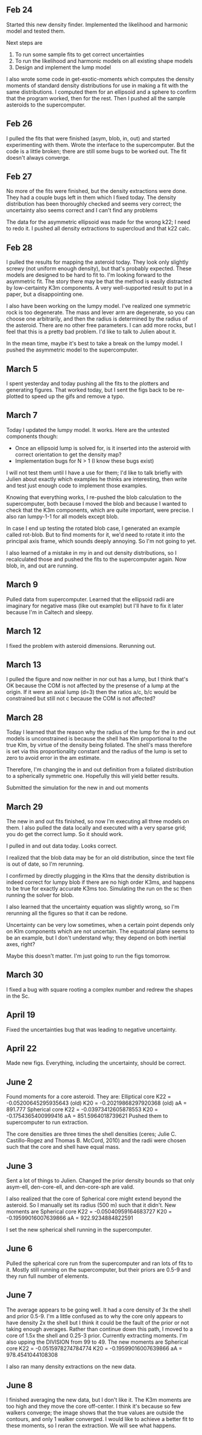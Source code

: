 ## Feb 24

Started this new density finder. Implemented the likelihood and harmonic model and tested them.

Next steps are
1. To run some sample fits to get correct uncertainties
2. To run the likelihood and harmonic models on all existing shape models
3. Design and implement the lump model

I also wrote some code in get-exotic-moments which computes the density moments of standard density distributions for use in making a fit with the same distributions. I computed them for an ellipsoid and a sphere to confirm that the program worked, then for the rest. Then I pushed all the sample asteroids to the supercomputer.

## Feb 26

I pulled the fits that were finished (asym, blob, in, out) and started experimenting with them. Wrote the interface to the supercomputer. But the code is a little broken; there are still some bugs to be worked out. The fit doesn't always converge.

## Feb 27

No more of the fits were finished, but the density extractions were done. They had a couple bugs left in them which I fixed today. The density distribution has been thoroughly checked and seems very correct; the uncertainty also seems correct and I can't find any problems

The data for the asymmetric ellipsoid was made for the wrong k22; I need to redo it. I pushed all density extractions to supercloud and that k22 calc.

## Feb 28

I pulled the results for mapping the asteroid today. They look only slightly screwy (not uniform enough density), but that's probably expected. These models are designed to be hard to fit to. I'm looking forward to the asymmetric fit. The story there may be that the method is easily distracted by low-certainty K3m components. A very well-supported result to put in a paper, but a disappointing one.

I also have been working on the lumpy model. I've realized one symmetric rock is too degenerate. The mass and lever arm are degenerate, so you can choose one arbitrarily, and then the radius is determined by the radius of the asteroid. There are no other free parameters. I can add more rocks, but I feel that this is a pretty bad problem. I'd like to talk to Julien about it.

In the mean time, maybe it's best to take a break on the lumpy model. I pushed the asymmetric model to the supercomputer.

## March 5

I spent yesterday and today pushing all the fits to the plotters and generating figures. That worked today, but I sent the figs back to be re-plotted to speed up the gifs and remove a typo.

## March 7

Today I updated the lumpy model. It works. Here are the untested components though:
- Once an ellipsoid lump is solved for, is it inserted into the asteroid with correct orientation to get the density map?
- Implementation bugs for N > 1 (I know these bugs exist)

I will not test them until I have a use for them; I'd like to talk briefly with Julien about exactly which examples he thinks are interesting, then write and test just enough code to implement those examples.

Knowing that everything works, I re-pushed the blob calculation to the supercomputer, both because I moved the blob and because I wanted to check that the K3m components, which are quite important, were precise. I also ran lumpy-1-1 for all models except blob.

In case I end up testing the rotated blob case, I generated an example called rot-blob. But to find moments for it, we'd need to rotate it into the principal axis frame, which sounds deeply annoying. So I'm not going to yet.

I also learned of a mistake in my in and out density distributions, so I recalculated those and pushed the fits to the supercomputer again. Now blob, in, and out are running.

## March 9

Pulled data from supercomputer. Learned that the ellipsoid radii are imaginary for negative mass (like out example) but I'll have to fix it later because I'm in Caltech and sleepy.

## March 12

I fixed the problem with asteroid dimensions. Rerunning out.

## March 13

I pulled the figure and now neither in nor out has a lump, but I think that's OK because the COM is not affected by the presense of a lump at the origin. If it were an axial lump (d=3) then the ratios a/c, b/c would be constrained but still not c because the COM is not affected?

## March 28

Today I learned that the reason why the radius of the lump for the in and out models is unconstrained is because the shell has Klm proportional to the true Klm, by virtue of the density being foliated. The shell's mass therefore is set via this proportionality constant and the radius of the lump is set to zero to avoid error in the am estimate.

Therefore, I'm changing the in and out definition from a foliated distribution to a spherically symmetric one. Hopefully this will yield better results.

Submitted the simulation for the new in and out moments

## March 29

The new in and out fits finished, so now I'm executing all three models on them. I also pulled the data locally and executed with a very sparse grid; you do get the correct lump. So it should work.

I pulled in and out data today. Looks correct.

I realized that the blob data may be for an old distribution, since the text file is out of date, so I'm rerunning.

I confirmed by directly plugging in the Klms that the density distribution is indeed correct for lumpy blob if there are no high order K3ms, and happens to be true for exactly accurate K3ms too. Simulating the run on the sc then running the solver for blob.

I also learned that the uncertainty equation was slightly wrong, so I'm rerunning all the figures so that it can be redone.

Uncertainty can be very low sometimes, when a certain point depends only on Klm components which are not uncertain. The equatorial plane seems to be an example, but I don't understand why; they depend on both inertial axes, right?

Maybe this doesn't matter. I'm just going to run the figs tomorrow.


## March 30

I fixed a bug with square rooting a complex number and redrew the shapes in the Sc.

## April 19

Fixed the uncertainties bug that was leading to negative uncertainty.

## April 22

Made new figs. Everything, including the uncertainty, should be correct.

## June 2

Found moments for a core asteroid. They are:
    Elliptical core
        K22 = -0.05200645295935643 (old)
        K20 = -0.20219868297920368 (old)
        aA = 891.777
    Spherical core
        K22 = -0.03973412605878553
        K20 = -0.1754365400999416
        aA = 851.5964018739621
Pushed them to supercomputer to run extraction.

The core densities are three times the shell densities (ceres; Julie C. Castillo-Rogez and Thomas B. McCord, 2010) and the radii were chosen such that the core and shell have equal mass.

## June 3

Sent a lot of things to Julien. Changed the prior density bounds so that only asym-ell, den-core-ell, and den-core-sph are valid.

I also realized that the core of Spherical core might extend beyond the asteroid. So I manually set its radius (500 m) such that it didn't. New moments are 
    Spherical core
        K22 = -0.05040959164683727
        K20 = -0.19599016007639866
        aA = 922.9234884822591

I set the new spherical shell running in the supercomputer.

## June 6

Pulled the spherical core run from the supercomputer and ran lots of fits to it. Mostly still running on the supercomputer, but their priors are 0.5-9 and they run full number of elements.

## June 7

The average appears to be going well. It had a core density of 3x the shell and prior 0.5-9. I'm a little confused as to why the core only appears to have density 2x the shell but I think it could be the fault of the prior or not taking enough averages. Rather than continue down this path, I moved to a core of 1.5x the shell and 0.25-3 prior. Currently extracting moments. I'm also upping the DIVISION from 99 to 49. The new moments are
    Spherical core
        K22 = -0.0515978274784774
        K20 = -0.19599016007639866
        aA = 978.4541044108308

I also ran many density extractions on the new data.

## June 8

I finished averaging the new data, but I don't like it. The K3m moments are too high and they move the core off-center. I think it's because so few walkers converge; the image shows that the true values are outside the contours, and only 1 walker converged. I would like to achieve a better fit to these moments, so I reran the extraction. We will see what happens.
